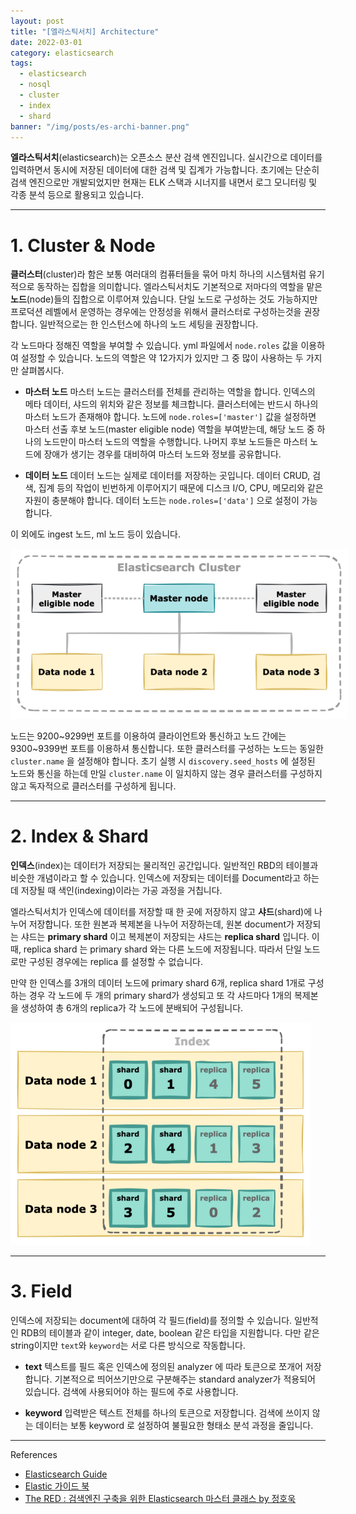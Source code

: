 ```yaml
---
layout: post
title: "[엘라스틱서치] Architecture"
date: 2022-03-01
category: elasticsearch
tags:
  - elasticsearch
  - nosql
  - cluster
  - index
  - shard
banner: "/img/posts/es-archi-banner.png"
---
```


**엘라스틱서치**(elasticsearch)는 오픈소스 분산 검색 엔진입니다.
실시간으로 데이터를 입력하면서 동시에 저장된 데이터에 대한 검색 및 집계가 가능합니다.
초기에는 단순히 검색 엔진으로만 개발되었지만 현재는 ELK 스택과 시너지를 내면서 로그 모니터링 및 각종 분석 등으로 활용되고 있습니다.

---

# 1. Cluster & Node

**클러스터**(cluster)라 함은 보통 여러대의 컴퓨터들을 묶어 마치 하나의 시스템처럼 유기적으로 동작하는 집합을 의미합니다.
엘라스틱서치도 기본적으로 저마다의 역할을 맡은 **노드**(node)들의 집합으로 이루어져 있습니다.
단일 노드로 구성하는 것도 가능하지만 프로덕션 레벨에서 운영하는 경우에는 안정성을 위해서 클러스터로 구성하는것을 권장합니다.
일반적으로는 한 인스턴스에 하나의 노드 세팅을 권장합니다.

각 노드마다 정해진 역할을 부여할 수 있습니다.
yml 파일에서 `node.roles` 값을 이용하여 설정할 수 있습니다.
노드의 역할은 약 12가지가 있지만 그 중 많이 사용하는 두 가지만 살펴봅시다.

- **마스터 노드**
마스터 노드는 클러스터를 전체를 관리하는 역할을 합니다.
인덱스의 메타 데이터, 샤드의 위치와 같은 정보를 체크합니다.
클러스터에는 반드시 하나의 마스터 노드가 존재해야 합니다.
노드에 `node.roles=['master']` 값을 설정하면 마스터 선출 후보 노드(master eligible node) 역할을 부여받는데, 해당 노드 중 하나의 노드만이 마스터 노드의 역할을 수행합니다.
나머지 후보 노드들은 마스터 노드에 장애가 생기는 경우를 대비하여 마스터 노드와 정보를 공유합니다. 

- **데이터 노드** 
데이터 노드는 실제로 데이터를 저장하는 곳입니다.
데이터 CRUD, 검색, 집계 등의 작업이 빈번하게 이루어지기 때문에 디스크 I/O, CPU, 메모리와 같은 자원이 충분해야 합니다.
데이터 노드는 `node.roles=['data']` 으로 설정이 가능합니다.

이 외에도 ingest 노드, ml 노드 등이 있습니다.

<img src="/img/posts/es-archi-cluster.png" style="max-width:540px"/>

노드는 9200~9299번 포트를 이용하여 클라이언트와 통신하고 노드 간에는 9300~9399번 포트를 이용하셔 통신합니다.
또한 클러스터를 구성하는 노드는 동일한 `cluster.name` 을 설정해야 합니다.
초기 실행 시 `discovery.seed_hosts` 에 설정된 노드와 통신을 하는데 만일 `cluster.name` 이 일치하지 않는 경우 클러스터를 구성하지 않고 독자적으로 클러스터를 구성하게 됩니다.

---

# 2. Index & Shard

**인덱스**(index)는 데이터가 저장되는 물리적인 공간입니다. 일반적인 RBD의 테이블과 비슷한 개념이라고 할 수 있습니다.
인덱스에 저장되는 데이터를 Document라고 하는데 저장될 때 색인(indexing)이라는 가공 과정을 거칩니다.

엘라스틱서치가 인덱스에 데이터를 저장할 때 한 곳에 저장하지 않고 **샤드**(shard)에 나누어 저장합니다.
또한 원본과 복제본을 나누어 저장하는데, 원본 document가 저장되는 샤드는 **primary shard** 이고 복제본이 저장되는 샤드는 **replica shard** 입니다.
이때, replica shard 는 primary shard 와는 다른 노드에 저장됩니다.
따라서 단일 노드로만 구성된 경우에는 replica 를 설정할 수 없습니다.

만약 한 인덱스를 3개의 데이터 노드에 primary shard 6개, replica shard 1개로 구성하는 경우 각 노드에 두 개의 primary shard가 생성되고 또 각 샤드마다 1개의 복제본을 생성하여 총 6개의 replica가 각 노드에 분배되어 구성됩니다.

<img src="/img/posts/es-archi-shard.png" style="max-width:480px"/>

---

# 3. Field
인덱스에 저장되는 document에 대하여 각 필드(field)를 정의할 수 있습니다. 
일반적인 RDB의 테이블과 같이 integer, date, boolean 같은 타입을 지원합니다.
다만 같은 string이지만 `text`와 `keyword`는 서로 다른 방식으로 작동합니다.

- **text**
텍스트를 필드 혹은 인덱스에 정의된 analyzer 에 따라 토큰으로 쪼개어 저장합니다.
기본적으로 띄어쓰기만으로 구분해주는 standard analyzer가 적용되어 있습니다.
검색에 사용되어야 하는 필드에 주로 사용합니다.

- **keyword**
입력받은 텍스트 전체를 하나의 토큰으로 저장합니다.
검색에 쓰이지 않는 데이터는 보통 keyword 로 설정하여 불필요한 형태소 분석 과정을 줄입니다.

---

References

- [Elasticsearch Guide](https://www.elastic.co/guide/en/elasticsearch/reference/current/index.html)
- [Elastic 가이드 북](https://esbook.kimjmin.net/)
- [The RED : 검색엔진 구축을 위한 Elasticsearch 마스터 클래스 by 정호욱](https://fastcampus.co.kr/data_red_jhw)
